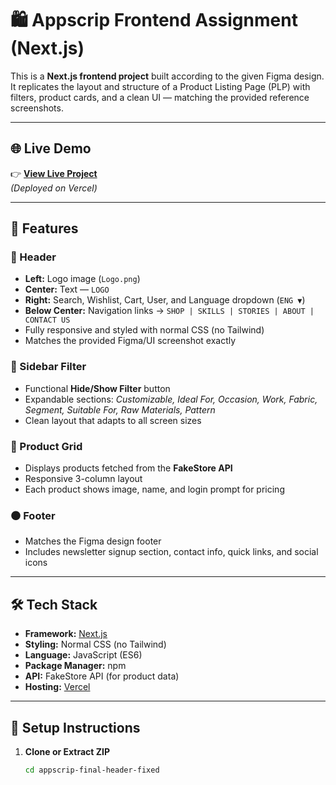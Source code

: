 # 🛍️ Appscrip Frontend Assignment (Next.js)

This is a **Next.js frontend project** built according to the given Figma design.  
It replicates the layout and structure of a Product Listing Page (PLP) with filters, product cards, and a clean UI — matching the provided reference screenshots.

---

## 🌐 Live Demo

👉 **[View Live Project](https://appscrip-task-sachin.vercel.app/)**  
*(Deployed on Vercel)*

---

## 🚀 Features

### 🧩 Header
- **Left:** Logo image (`Logo.png`)
- **Center:** Text — `LOGO`
- **Right:** Search, Wishlist, Cart, User, and Language dropdown (`ENG ▼`)
- **Below Center:** Navigation links → `SHOP | SKILLS | STORIES | ABOUT | CONTACT US`
- Fully responsive and styled with normal CSS (no Tailwind)
- Matches the provided Figma/UI screenshot exactly

### 🧱 Sidebar Filter
- Functional **Hide/Show Filter** button
- Expandable sections: *Customizable, Ideal For, Occasion, Work, Fabric, Segment, Suitable For, Raw Materials, Pattern*
- Clean layout that adapts to all screen sizes

### 🛒 Product Grid
- Displays products fetched from the **FakeStore API**
- Responsive 3-column layout
- Each product shows image, name, and login prompt for pricing

### ⚫ Footer
- Matches the Figma design footer
- Includes newsletter signup section, contact info, quick links, and social icons

---

## 🛠️ Tech Stack

- **Framework:** [Next.js](https://nextjs.org/)
- **Styling:** Normal CSS (no Tailwind)
- **Language:** JavaScript (ES6)
- **Package Manager:** npm
- **API:** FakeStore API (for product data)
- **Hosting:** [Vercel](https://vercel.com/)

---

## 🧰 Setup Instructions

1. **Clone or Extract ZIP**
   ```bash
   cd appscrip-final-header-fixed
